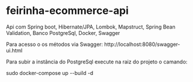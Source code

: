 # feirinha-ecommerce-api

Api com Spring boot, Hibernate/JPA, Lombok, Mapstruct, Spring Bean Validation, Banco PostgreSql, Docker, Swagger

Para acesso o os métodos via Swagger: http://localhost:8080/swagger-ui.html

Para subir a instância do PostgreSql execute na raiz do projeto o camando:

sudo docker-compose up --build -d



